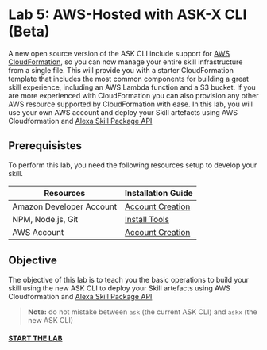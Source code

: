 # Lab 5: AWS-Hosted with ASK-X CLI (Beta)

A new open source version of the ASK CLI include support for [AWS CloudFormation](http://aws.amazon.com/cloudformation), so you can now manage your entire skill infrastructure from a single file. This will provide you with a starter CloudFormation template that includes the most common components for building a great skill experience, including an AWS Lambda function and a S3 bucket. If you are more experienced with CloudFormation you can also provision any other AWS resource supported by CloudFormation with ease.
In this lab, you will use your own AWS account and deploy your Skill artefacts using AWS Cloudformation and [Alexa Skill Package API](https://developer.amazon.com/docs/smapi/skill-package-api-reference.html)


## Prerequisistes

To perform this lab, you need the following resources setup to develop your skill.

| Resources                   | Installation Guide  | 
| ----------------------------|---------------------|
| Amazon Developer Account    | [Account Creation](../01-lab/01-amzn-developer-account.md)|
| NPM, Node.js, Git           | [Install Tools](../01-lab/02-tools.md)                    | 
| AWS Account                 | [Account Creation](../01-lab/04-aws-account.md)           | 

## Objective

The objective of this lab is to teach you the basic operations to build your skill using the new ASK CLI to deploy your Skill artefacts using AWS Cloudformation and [Alexa Skill Package API](https://developer.amazon.com/docs/smapi/skill-package-api-reference.html)

> **Note:** do not mistake between `ask` (the current ASK CLI) and `askx` (the new ASK CLI)

#### [START THE LAB](https://github.com/alexa-labs/ask-cli)